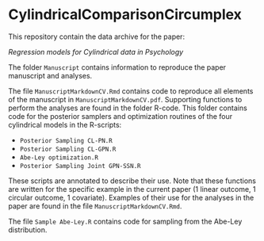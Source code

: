 # CylindricalComparisonCircumplex

This repository contain the data archive for the paper:

*Regression models for Cylindrical data in Psychology*

The folder `Manuscript` contains information to reproduce the paper manuscript and analyses. 

The file `ManuscriptMarkdownCV.Rmd` contains code to reproduce all elements of the manuscript in `ManuscriptMarkdownCV.pdf`. Supporting functions to perform the analyses are found in the folder R-code. This folder contains code for the posterior samplers and optimization routines of the four cylindrical models in the R-scripts:

* `Posterior Sampling CL-PN.R`
* `Posterior Sampling CL-GPN.R`
* `Abe-Ley optimization.R`
* `Posterior Sampling Joint GPN-SSN.R`

These scripts are annotated to describe their use. Note that these functions are written for the specific example in the current paper (1 linear outcome, 1 circular outcome, 1 covariate). Examples of their use for the analyses in the paper are found in the file `ManuscriptMarkdownCV.Rmd`.

The file `Sample Abe-Ley.R` contains code for sampling from the Abe-Ley distribution.
